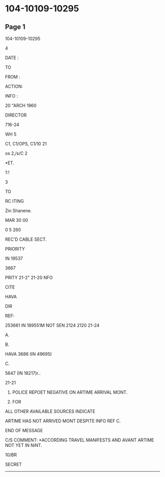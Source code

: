 # 104-10109-10295

## Page 1

104-10109-10295

4

DATE :

TO

FROM :

ACTION:

INFO :

20 "ARCH 1960

DIRECTOR

716-24

WH 5

C1, C1/OPS, C1/10 21

os 2,/s/C 2

•ET.

1:!

3

TO

RC ITING

Zin Shanene.

MAR 30 00

0 5 260

REC'D CABLE SECT.

PRIORITY

IN 19537

3667

PRITY 21-2" 21-20 NFO

CITE

HAVA

DIR

REF:

253661 IN 189551M NOT SEN 2124 2120 21-24

A.

B.

HAVA 3686 (IN 49695)

C.

5647 (IN 18217)r..

21-21

1. POLICE REPOET NEGATIVE ON ARTIME ARRIVAL MONT.

2. FOR

ALL OTHER AVAILABLE SOURCES INDICATE

ARTIME HAS NOT ARRIVED MONT DESPITE INFO REF C.

END OF MESSAGE

C/S COMMENT: *ACCORDING TRAVEL MANIFESTS AND AVANT ARTIME NOT YET IN NiNT.

10/BR

SECRET

---

